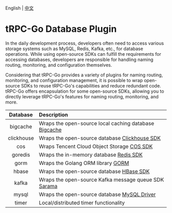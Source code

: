 English | [中文](README.zh_CN.md)

# tRPC-Go Database Plugin

In the daily development process, developers often need to access various storage systems such as MySQL, Redis, Kafka, etc., for database operations. While using open-source SDKs can fulfill the requirements for accessing databases, developers are responsible for handling naming routing, monitoring, and configuration themselves.

Considering that tRPC-Go provides a variety of plugins for naming routing, monitoring, and configuration management, it is possible to wrap open-source SDKs to reuse tRPC-Go's capabilities and reduce redundant code. tRPC-Go offers encapsulation for some open-source SDKs, allowing you to directly leverage tRPC-Go's features for naming routing, monitoring, and more.

| Database | Description |
| :-------: | :---------- |
| bigcache | Wraps the open-source local caching database [Bigcache](https://github.com/allegro/bigcache) |
| clickhouse | Wraps the open-source database [Clickhouse SDK](https://github.com/ClickHouse/clickhouse-go) |
| cos | Wraps Tencent Cloud Object Storage [COS SDK](https://github.com/tencentyun/cos-go-sdk-v5) |
| goredis | Wraps the in-memory database [Redis SDK](https://github.com/redis/go-redis) |
| gorm | Wraps the Golang ORM library [GORM](https://github.com/go-gorm/gorm) |
| hbase | Wraps the open-source database [HBase SDK](https://github.com/tsuna/gohbase) |
| kafka | Wraps the open-source Kafka message queue SDK [Sarama](https://github.com/IBM/sarama) |
| mysql | Wraps the open-source database [MySQL Driver](https://github.com/go-sql-driver/mysql) |
| timer | Local/distributed timer functionality |